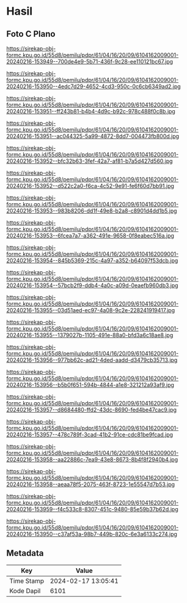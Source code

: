 # Hasil

## Foto C Plano

https://sirekap-obj-formc.kpu.go.id/55d8/pemilu/pdpr/61/04/16/20/09/6104162009001-20240216-153949--700de4e9-5b71-436f-9c28-ee110121bc67.jpg

https://sirekap-obj-formc.kpu.go.id/55d8/pemilu/pdpr/61/04/16/20/09/6104162009001-20240216-153950--4edc7d29-4652-4cd3-950c-0c6cb6349ad2.jpg

https://sirekap-obj-formc.kpu.go.id/55d8/pemilu/pdpr/61/04/16/20/09/6104162009001-20240216-153951--ff243b81-b4b4-4d9c-b92c-978c488f0c8b.jpg

https://sirekap-obj-formc.kpu.go.id/55d8/pemilu/pdpr/61/04/16/20/09/6104162009001-20240216-153951--ac044325-5a99-4872-8dd7-004473fb800d.jpg

https://sirekap-obj-formc.kpu.go.id/55d8/pemilu/pdpr/61/04/16/20/09/6104162009001-20240216-153952--bfc32b63-3fef-42a7-af81-b7a5d427d560.jpg

https://sirekap-obj-formc.kpu.go.id/55d8/pemilu/pdpr/61/04/16/20/09/6104162009001-20240216-153952--d522c2a0-f6ca-4c52-9e91-fe6f60d7bb91.jpg

https://sirekap-obj-formc.kpu.go.id/55d8/pemilu/pdpr/61/04/16/20/09/6104162009001-20240216-153953--983b8206-dd1f-49e8-b2a8-c8901d4dd1b5.jpg

https://sirekap-obj-formc.kpu.go.id/55d8/pemilu/pdpr/61/04/16/20/09/6104162009001-20240216-153953--6fcea7a7-a362-491e-9658-0f8eabec516a.jpg

https://sirekap-obj-formc.kpu.go.id/55d8/pemilu/pdpr/61/04/16/20/09/6104162009001-20240216-153954--845b5369-215c-4a97-a352-b64097f53dcb.jpg

https://sirekap-obj-formc.kpu.go.id/55d8/pemilu/pdpr/61/04/16/20/09/6104162009001-20240216-153954--57bcb2f9-ddb4-4a0c-a09d-0eaefb960db3.jpg

https://sirekap-obj-formc.kpu.go.id/55d8/pemilu/pdpr/61/04/16/20/09/6104162009001-20240216-153955--03d51aed-ec97-4a08-9c2e-228241919417.jpg

https://sirekap-obj-formc.kpu.go.id/55d8/pemilu/pdpr/61/04/16/20/09/6104162009001-20240216-153955--1379027b-1105-491e-88a0-bfd3a6c18ae8.jpg

https://sirekap-obj-formc.kpu.go.id/55d8/pemilu/pdpr/61/04/16/20/09/6104162009001-20240216-153956--977bb62c-ad21-4ded-aadd-d3479cb35713.jpg

https://sirekap-obj-formc.kpu.go.id/55d8/pemilu/pdpr/61/04/16/20/09/6104162009001-20240216-153956--b5b0f651-594b-4844-a1e8-321212a93af9.jpg

https://sirekap-obj-formc.kpu.go.id/55d8/pemilu/pdpr/61/04/16/20/09/6104162009001-20240216-153957--d8684480-ffd2-43dc-8690-fed4be47cac9.jpg

https://sirekap-obj-formc.kpu.go.id/55d8/pemilu/pdpr/61/04/16/20/09/6104162009001-20240216-153957--478c789f-3cad-41b2-91ce-cdc81be9fcad.jpg

https://sirekap-obj-formc.kpu.go.id/55d8/pemilu/pdpr/61/04/16/20/09/6104162009001-20240216-153958--aa22886c-7ea9-43e8-8673-8b4f8f2940b4.jpg

https://sirekap-obj-formc.kpu.go.id/55d8/pemilu/pdpr/61/04/16/20/09/6104162009001-20240216-153958--aeaa78f5-2075-463f-8723-1e55547d7b53.jpg

https://sirekap-obj-formc.kpu.go.id/55d8/pemilu/pdpr/61/04/16/20/09/6104162009001-20240216-153959--f4c533c8-8307-451c-9480-85e59b37b62d.jpg

https://sirekap-obj-formc.kpu.go.id/55d8/pemilu/pdpr/61/04/16/20/09/6104162009001-20240216-153950--c37af53a-98b7-449b-820c-6e3a6133c274.jpg


## Metadata

| Key        | Value               |
| ---------- | ------------------- |
| Time Stamp | 2024-02-17 13:05:41 |
| Kode Dapil | 6101                |



